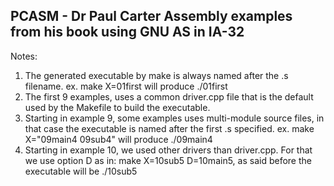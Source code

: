 ## PCASM - Dr Paul Carter Assembly examples from his book using GNU AS in IA-32

Notes:
1. The generated executable by make is always named after the .s filename. ex.  make X=01first will produce ./01first
2. The first 9 examples, uses a common driver.cpp file that is the default used by the Makefile to build the executable.
3. Starting in example 9, some examples uses multi-module source files, in that case the executable is named after the first .s
   specified. ex.  make X="09main4 09sub4" will produce ./09main4 
4. Starting in example 10, we used other drivers than driver.cpp. For that we use option D as in:
   make X=10sub5 D=10main5, as said before the executable will be ./10sub5
